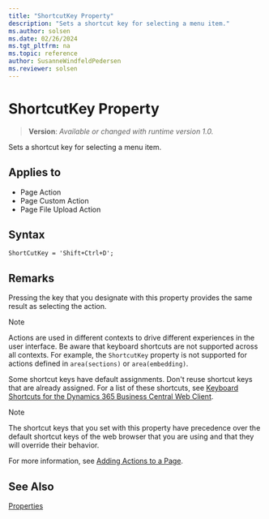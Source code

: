 ```yaml
---
title: "ShortcutKey Property"
description: "Sets a shortcut key for selecting a menu item."
ms.author: solsen
ms.date: 02/26/2024
ms.tgt_pltfrm: na
ms.topic: reference
author: SusanneWindfeldPedersen
ms.reviewer: solsen
---
```

[//]: # (START>DO_NOT_EDIT)
[//]: # (IMPORTANT:Do not edit any of the content between here and the END>DO_NOT_EDIT.)
[//]: # (Any modifications should be made in the .xml files in the ModernDev repo.)
# ShortcutKey Property
> **Version**: _Available or changed with runtime version 1.0._

Sets a shortcut key for selecting a menu item.

## Applies to
-   Page Action
-   Page Custom Action
-   Page File Upload Action

[//]: # (IMPORTANT: END>DO_NOT_EDIT)


## Syntax

```AL
ShortCutKey = 'Shift+Ctrl+D';
```

## Remarks

Pressing the key that you designate with this property provides the same result as selecting the action.  

> [!NOTE]  
> Actions are used in different contexts to drive different experiences in the user interface. Be aware that keyboard shortcuts are not supported across all contexts. For example, the `ShortcutKey` property is not supported for actions defined in `area(sections)` or `area(embedding)`.

Some shortcut keys have default assignments. Don't reuse shortcut keys that are already assigned. For a list of these shortcuts, see [Keyboard Shortcuts for the Dynamics 365 Business Central Web Client](/dynamics365/business-central/keyboard-shortcuts). 

> [!NOTE]  
> The shortcut keys that you set with this property have precedence over the default shortcut keys of the web browser that you are using and that they will override their behavior.

For more information, see [Adding Actions to a Page](../devenv-adding-actions-to-a-page.md).
  
## See Also

[Properties](devenv-properties.md)
